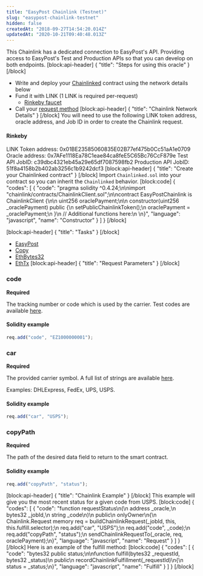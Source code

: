 ```yaml
---
title: "EasyPost Chainlink (Testnet)"
slug: "easypost-chainlink-testnet"
hidden: false
createdAt: "2018-09-27T14:54:20.014Z"
updatedAt: "2020-10-21T09:40:48.013Z"
---
```

This Chainlink has a dedicated connection to EasyPost's API. Providing access to EasyPost's Test and Production APIs so that you can develop on both endpoints.
[block:api-header]
{
  "title": "Steps for using this oracle"
}
[/block]
- Write and deploy your [Chainlinked](doc:getting-started)  contract using the network details below
- Fund it with LINK (1 LINK is required per-request)
  - <a href="https://rinkeby.chain.link/" target="_blank">Rinkeby faucet</a>
- Call your [request method](#section-chainlink-example) 
[block:api-header]
{
  "title": "Chainlink Network Details"
}
[/block]
You will need to use the following LINK token address, oracle address, and Job ID in order to create the Chainlink request.

#### Rinkeby
LINK Token address: 0x01BE23585060835E02B77ef475b0Cc51aA1e0709
Oracle address: 0x7AFe1118Ea78C1eae84ca8feE5C65Bc76CcF879e
Test API JobID: c39dbc4321eb45a29e65df7087598fb2
Production API JobID: 51f8a4158b2b402ab3256c1b9242dcf3
[block:api-header]
{
  "title": "Create your Chainlinked contract"
}
[/block]
Import `Chainlinked.sol` into your contract so you can inherit the `Chainlinked` behavior.
[block:code]
{
  "codes": [
    {
      "code": "pragma solidity ^0.4.24;\n\nimport \"chainlink/contracts/ChainlinkClient.sol\";\n\ncontract EasyPostChainlink is ChainlinkClient {\n\n  uint256 oraclePayment;\n\n  constructor(uint256 _oraclePayment) public {\n    setPublicChainlinkToken();\n    oraclePayment = _oraclePayment;\n  }\n  // Additional functions here:\n  \n}",
      "language": "javascript",
      "name": "Constructor"
    }
  ]
}
[/block]

[block:api-header]
{
  "title": "Tasks"
}
[/block]
- [EasyPost](doc:external-adapters)
- [Copy](doc:adapters#section-copy)
- [EthBytes32](doc:adapters#section-ethbytes32)
- [EthTx](doc:adapters#section-ethtx)
[block:api-header]
{
  "title": "Request Parameters"
}
[/block]
### code

**Required**

The tracking number or code which is used by the carrier. Test codes are available <a href="https://www.easypost.com/docs/api#test-tracking-codes" target="_blank">here</a>.

#### Solidity example

```javascript
req.add("code", "EZ1000000001");
```

### car

**Required**

The provided carrier symbol. A full list of strings are available <a href="https://www.easypost.com/docs/api#carrier-tracking-strings" target="_blank">here</a>.

Examples: DHLExpress, FedEx, UPS, USPS.

#### Solidity example

```javascript
req.add("car", "USPS");
```

### copyPath

**Required**

The path of the desired data field to return to the smart contract.

#### Solidity example

```javascript
req.add("copyPath", "status");
```
[block:api-header]
{
  "title": "Chainlink Example"
}
[/block]
This example will give you the most recent status for a given code from USPS.
[block:code]
{
  "codes": [
    {
      "code": "function requestStatus\n(\n  address _oracle,\n  bytes32 _jobId,\n  string _code\n)\n  public\n  onlyOwner\n{\n  Chainlink.Request memory req = buildChainlinkRequest(_jobId, this, this.fulfill.selector);\n  req.add(\"car\", \"USPS\");\n  req.add(\"code\", _code);\n  req.add(\"copyPath\", \"status\");\n  sendChainlinkRequestTo(_oracle, req, oraclePayment);\n}",
      "language": "javascript",
      "name": "Request"
    }
  ]
}
[/block]
Here is an example of the fulfill method:
[block:code]
{
  "codes": [
    {
      "code": "bytes32 public status;\n\nfunction fulfill(bytes32 _requestId, bytes32 _status)\n  public\n  recordChainlinkFulfillment(_requestId)\n{\n  status = _status;\n}",
      "language": "javascript",
      "name": "Fulfill"
    }
  ]
}
[/block]